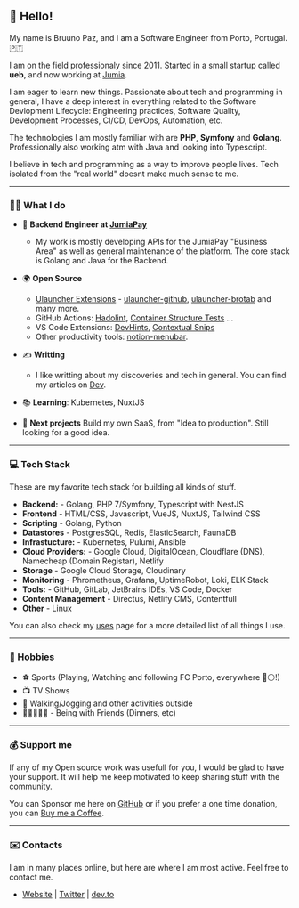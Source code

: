 ## 👋 Hello!

My name is Bruuno Paz, and I am a Software Engineer from Porto, Portugal. 🇵🇹

I am on the field professionaly since 2011. Started in a small startup called **ueb**, and now working at [Jumia](https://group.jumia.com/).

I am eager to learn new things. Passionate about tech and programming in general, I have a deep interest in everything related to the Software Devlopment Lifecycle: Engineering practices, Software Quality, Development Processes, CI/CD, DevOps, Automation, etc.

The technologies I am mostly familiar with are **PHP**, **Symfony** and **Golang**. Professionally also working atm with Java and looking into Typescript.

I believe in tech and programming as a way to improve people lives. Tech isolated from the "real world" doesnt make much sense to me.

---

### 👨‍💻 What I do

* :briefcase: **Backend Engineer at [JumiaPay](https://pay.jumia.com.ng)** 
  * My work is mostly developing APIs for the JumiaPay "Business Area" as well as general maintenance of the platform. The core stack is Golang and Java for the Backend.

* 🌍 **Open Source**
  * [Ulauncher Extensions](https://ext.ulauncher.io/) - [ulauncher-github](https://github.com/brpaz/ulauncher-github), [ulauncher-brotab](https://ext.ulauncher.io/-/github-brpaz-ulauncher-brotab) and many more.
  * GitHub Actions: [Hadolint](https://github.com/brpaz/hadolint-action), [Container Structure Tests](https://github.com/brpaz/structure-tests-action) ...
  * VS Code Extensions: [DevHints](https://marketplace.visualstudio.com/items?itemName=brpaz.devhints), [Contextual Snips](https://github.com/brpaz/vscode-contextual-snips)
  * Other productivity tools: [notion-menubar](https://github.com/brpaz/notion-menubar). 
  
* ✍️ **Writting**
  * I like writting about my discoveries and tech in general. You can find my articles on [Dev](https://dev.to/brpaz).
* 📚 **Learning**: Kubernetes, NuxtJS
* 🚧 **Next projects** Build my own SaaS, from "Idea to production". Still looking for a good idea.

---

### :computer: Tech Stack

These are my favorite tech stack for building all kinds of stuff.

* **Backend:** - Golang, PHP 7/Symfony, Typescript with NestJS
* **Frontend** - HTML/CSS, Javascript, VueJS, NuxtJS, Tailwind CSS
* **Scripting** - Golang, Python
* **Datastores** - PostgresSQL, Redis, ElasticSearch, FaunaDB
* **Infrastucture:** - Kubernetes, Pulumi, Ansible
* **Cloud Providers:** - Google Cloud, DigitalOcean, Cloudflare (DNS), Namecheap (Domain Registar), Netlify
* **Storage** - Google Cloud Storage, Cloudinary
* **Monitoring** -  Phrometheus, Grafana, UptimeRobot, Loki, ELK Stack
* **Tools:** - GitHub, GitLab, JetBrains IDEs, VS Code, Docker
* **Content Management** - Directus, Netlify CMS, Contentfull
* **Other** - Linux

You can also check my [uses](https://brunopaz.dev/uses/) page for a more detailed list of all things I use.

---

### 🌅 Hobbies

* ⚽ Sports (Playing, Watching and following FC Porto, everywhere 🔵⚪!)
* 📺 TV Shows
* 🏃 Walking/Jogging and other activities outside
* 🧑🏻‍🤝‍🧑🏽 - Being with Friends (Dinners, etc)

---

### 💰 Support me

If any of my Open source work was usefull for you, I would be glad to have your support. It will help me keep motivated to keep sharing stuff with the community.

You can Sponsor me here on [GitHub](https://github.com/sponsors/brpaz) or if you prefer a one time donation, you can [Buy me a Coffee](https://www.buymeacoffee.com/Z1Bu6asGV).

---

### :envelope: Contacts

I am in many places online, but here are where I am most active. Feel free to contact me.

* [Website](https://brunopaz.dev) | [Twitter](https://twitter.com/brunopaz88) | [dev.to](https://dev.to/brpaz)

